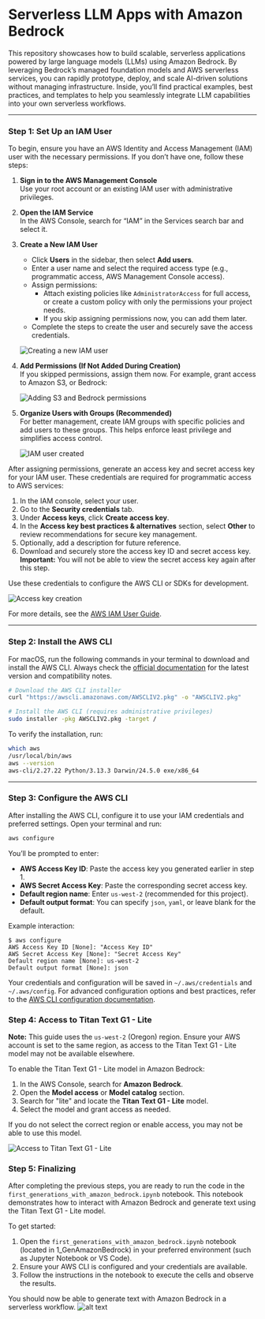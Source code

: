 # Serverless LLM Apps with Amazon Bedrock

This repository showcases how to build scalable, serverless applications powered by large language models (LLMs) using Amazon Bedrock. By leveraging Bedrock’s managed foundation models and AWS serverless services, you can rapidly prototype, deploy, and scale AI-driven solutions without managing infrastructure. Inside, you’ll find practical examples, best practices, and templates to help you seamlessly integrate LLM capabilities into your own serverless workflows.

---

### Step 1: Set Up an IAM User

To begin, ensure you have an AWS Identity and Access Management (IAM) user with the necessary permissions. If you don’t have one, follow these steps:

1. **Sign in to the AWS Management Console**  
    Use your root account or an existing IAM user with administrative privileges.

2. **Open the IAM Service**  
    In the AWS Console, search for “IAM” in the Services search bar and select it.

3. **Create a New IAM User**  
    - Click **Users** in the sidebar, then select **Add users**.
    - Enter a user name and select the required access type (e.g., programmatic access, AWS Management Console access).
    - Assign permissions:
      - Attach existing policies like `AdministratorAccess` for full access, or create a custom policy with only the permissions your project needs.
      - If you skip assigning permissions now, you can add them later.
    - Complete the steps to create the user and securely save the access credentials.

    ![Creating a new IAM user](image.png)

4. **Add Permissions (If Not Added During Creation)**  
    If you skipped permissions, assign them now. For example, grant access to Amazon S3, or Bedrock:

 
    ![Adding S3 and Bedrock permissions](image-4.png)

5. **Organize Users with Groups (Recommended)**  
    For better management, create IAM groups with specific policies and add users to these groups. This helps enforce least privilege and simplifies access control.

    ![IAM user created](image-1.png)

After assigning permissions, generate an access key and secret access key for your IAM user. These credentials are required for programmatic access to AWS services:

1. In the IAM console, select your user.
2. Go to the **Security credentials** tab.
3. Under **Access keys**, click **Create access key**.
4. In the **Access key best practices & alternatives** section, select **Other** to review recommendations for secure key management.
5. Optionally, add a description for future reference.
6. Download and securely store the access key ID and secret access key.  
    **Important:** You will not be able to view the secret access key again after this step.

Use these credentials to configure the AWS CLI or SDKs for development.

![Access key creation](image-3.png)

For more details, see the [AWS IAM User Guide](https://docs.aws.amazon.com/IAM/latest/UserGuide/id_users_create.html).

---

### Step 2: Install the AWS CLI

For macOS, run the following commands in your terminal to download and install the AWS CLI. Always check the [official documentation](https://docs.aws.amazon.com/cli/latest/userguide/getting-started-install.html) for the latest version and compatibility notes.

```sh
# Download the AWS CLI installer
curl "https://awscli.amazonaws.com/AWSCLIV2.pkg" -o "AWSCLIV2.pkg"

# Install the AWS CLI (requires administrative privileges)
sudo installer -pkg AWSCLIV2.pkg -target /
```

To verify the installation, run:

```sh
which aws
/usr/local/bin/aws
aws --version
aws-cli/2.27.22 Python/3.13.3 Darwin/24.5.0 exe/x86_64
```

---

### Step 3: Configure the AWS CLI

After installing the AWS CLI, configure it to use your IAM credentials and preferred settings. Open your terminal and run:

```sh
aws configure
```

You’ll be prompted to enter:

- **AWS Access Key ID**: Paste the access key you generated earlier in step 1.
- **AWS Secret Access Key**: Paste the corresponding secret access key.
- **Default region name**: Enter `us-west-2` (recommended for this project).
- **Default output format**: You can specify `json`, `yaml`, or leave blank for the default.

Example interaction:

```
$ aws configure
AWS Access Key ID [None]: "Access Key ID"
AWS Secret Access Key [None]: "Secret Access Key"
Default region name [None]: us-west-2
Default output format [None]: json
```

Your credentials and configuration will be saved in `~/.aws/credentials` and `~/.aws/config`. For advanced configuration options and best practices, refer to the [AWS CLI configuration documentation](https://docs.aws.amazon.com/cli/latest/userguide/cli-configure-files.html#cli-configure-files-methods).



### Step 4: Access to Titan Text G1 - Lite
**Note:** This guide uses the `us-west-2` (Oregon) region. Ensure your AWS account is set to the same region, as access to the Titan Text G1 - Lite model may not be available elsewhere.

To enable the Titan Text G1 - Lite model in Amazon Bedrock:

1. In the AWS Console, search for **Amazon Bedrock**.
2. Open the **Model access** or **Model catalog** section.
3. Search for "lite" and locate the **Titan Text G1 - Lite** model.
4. Select the model and grant access as needed.

If you do not select the correct region or enable access, you may not be able to use this model.

![Access to Titan Text G1 - Lite](image-5.png)



### Step 5: Finalizing

After completing the previous steps, you are ready to run the code in the `first_generations_with_amazon_bedrock.ipynb` notebook. This notebook demonstrates how to interact with Amazon Bedrock and generate text using the Titan Text G1 - Lite model.

To get started:

1. Open the `first_generations_with_amazon_bedrock.ipynb` notebook (located in 1_GenAmazonBedrock) in your preferred environment (such as Jupyter Notebook or VS Code).
2. Ensure your AWS CLI is configured and your credentials are available.
3. Follow the instructions in the notebook to execute the cells and observe the results.

You should now be able to generate text with Amazon Bedrock in a serverless workflow.
![alt text](image-6.png)
